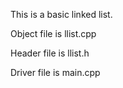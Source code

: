 This is a basic linked list. 

Object file is llist.cpp

Header file is llist.h

Driver file is main.cpp
